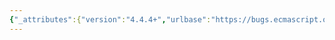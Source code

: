 ```yaml
---
{"_attributes":{"version":"4.4.4+","urlbase":"https://bugs.ecmascript.org/","maintainer":"dherman@mozilla.com"},"bug":{"bug_id":3443,"creation_ts":"2014-12-14 12:00:00 -0800","short_desc":"19.2.1.1 + 25.2.1.1: \"the Global Environment\"","delta_ts":"2014-12-23 20:23:32 -0800","product":"Draft for 6th Edition","component":"editorial issue","version":"Rev 29: December 06, 2014 Draft","rep_platform":"All","op_sys":"All","bug_status":"RESOLVED","resolution":"FIXED","priority":"Normal","bug_severity":"normal","everconfirmed":true,"reporter":{"uid":"jmdyck","name":"Michael Dyck"},"assigned_to":{"uid":"allen","name":"Allen Wirfs-Brock"},"long_desc":[{"commentid":11037,"comment_count":0,"who":{"uid":"jmdyck","name":"Michael Dyck"},"bug_when":"2014-12-14 12:00:43 -0800","thetext":"19.2.1.1 / step 12 and 25.2.1.1 / step 12 say:\n    Let /scope/ be the Global Environment.\nbut this term is not defined.\n\nChange to \"the [[globalEnv]] field of the current realm\"?"},{"commentid":11040,"comment_count":1,"who":{"uid":"allen","name":"Allen Wirfs-Brock"},"bug_when":"2014-12-15 11:47:28 -0800","thetext":"fixed in rev30 editor's draft"},{"commentid":11209,"comment_count":2,"who":{"uid":"allen","name":"Allen Wirfs-Brock"},"bug_when":"2014-12-23 20:23:32 -0800","thetext":"fixed in rev30"}]}}
---
```

